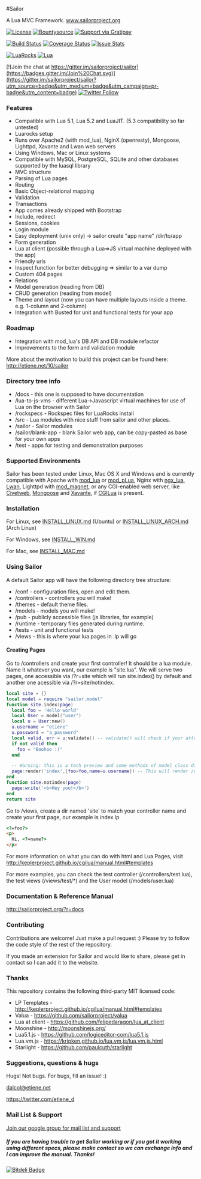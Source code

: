 #Sailor

A Lua MVC Framework. www.sailorproject.org

[![License](http://img.shields.io/badge/Licence-MIT-brightgreen.svg)](LICENSE) [![Bountysource](https://img.shields.io/bountysource/team/sailor/activity.svg)](https://www.bountysource.com/teams/sailor)
[![Support via Gratipay](http://img.shields.io/gratipay/Etiene.svg)](https://gratipay.com/Etiene) 

[![Build Status](https://travis-ci.org/sailorproject/sailor.svg?branch=master)](https://travis-ci.org/sailorproject/sailor)
[![Coverage Status](https://coveralls.io/repos/github/sailorproject/sailor/badge.svg?branch=master)](https://coveralls.io/github/sailorproject/sailor?branch=master)
[![Issue Stats](http://issuestats.com/github/sailorproject/sailor/badge/pr)](http://issuestats.com/github/sailorproject/sailor)

[![LuaRocks](https://img.shields.io/badge/LuaRocks-0.5.0-blue.svg)](https://luarocks.org/modules/etiene/sailor)
[![Lua](https://img.shields.io/badge/Lua-5.1%2C%20JIT%2C%205.2-blue.svg)](https://img.shields.io/badge/Lua-5.1%2C%20JIT%2C%205.2-blue.svg)

[![Join the chat at https://gitter.im/sailorproject/sailor](https://badges.gitter.im/Join%20Chat.svg)](https://gitter.im/sailorproject/sailor?utm_source=badge&utm_medium=badge&utm_campaign=pr-badge&utm_content=badge) [![Twitter Follow](https://img.shields.io/twitter/follow/sailor_lua.svg?style=social)](https://twitter.com/sailor_lua)


### Features
  * Compatible with Lua 5.1, Lua 5.2 and LuaJIT. (5.3 compatibility so far untested)
  * Luarocks setup
  * Runs over Apache2 (with mod_lua), NginX (openresty), Mongoose, Lighttpd, Xavante and Lwan web servers
  * Using Windows, Mac or Linux systems
  * Compatible with MySQL, PostgreSQL, SQLite and other databases supported by the luasql library
  * MVC structure
  * Parsing of Lua pages
  * Routing
  * Basic Object-relational mapping
  * Validation
  * Transactions
  * App comes already shipped with Bootstrap
  * Include, redirect
  * Sessions, cookies
  * Login module
  * Easy deployment (unix only) -> sailor create "app name" /dir/to/app
  * Form generation
  * Lua at client (possible through a Lua=>JS virtual machine deployed with the app)
  * Friendly urls
  * Inspect function for better debugging => similar to a var dump
  * Custom 404 pages
  * Relations
  * Model generation (reading from DB)
  * CRUD generation (reading from model)
  * Theme and layout (now you can have multiple layouts inside a theme. e.g. 1-column and 2-column)
  * Integration with Busted for unit and functional tests for your app


### Roadmap
* Integration with mod_lua's DB API and DB module refactor
* Improvements to the form and validation module

More about the motivation to build this project can be found here: http://etiene.net/10/sailor

### Directory tree info
* /docs - this one is supposed to have documentation
* /lua-to-js-vms - different Lua->Javascript virtual machines for use of Lua on the browser with Sailor
* /rockspecs - Rockspec files for LuaRocks install
* /src - Lua modules with nice stuff from sailor and other places.
 * /sailor - Sailor modules
 * /sailor/blank-app - blank Sailor web app, can be copy-pasted as base for your own apps
* /test - apps for testing and demonstration purposes

### Supported Environments

Sailor has been tested under Linux, Mac OS X and Windows and is currently compatible with Apache with [mod_lua](http://www.modlua.org/) or [mod_pLua](https://github.com/Humbedooh/mod_pLua), Nginx with [ngx_lua](https://github.com/openresty/lua-nginx-module), [Lwan](http://lwan.ws/), Lighttpd with [mod_magnet](http://redmine.lighttpd.net/projects/1/wiki/Docs_ModMagnet), or any CGI-enabled web server, like [Civetweb](https://github.com/civetweb/civetweb), [Mongoose](https://github.com/cesanta/mongoose) and [Xavante](http://keplerproject.github.io/xavante/), if [CGILua](https://github.com/keplerproject/cgilua) is present.

### Installation

For Linux, see [INSTALL_LINUX.md](https://github.com/sailorproject/sailor/blob/master/docs/INSTALL_LINUX.md) (Ubuntu) or [INSTALL_LINUX_ARCH.md](https://github.com/sailorproject/sailor/blob/master/docs/INSTALL_LINUX_ARCH.md) (Arch Linux)

For Windows, see [INSTALL_WIN.md](https://github.com/sailorproject/sailor/blob/master/docs/INSTALL_WIN.md)

For Mac, see [INSTALL_MAC.md](https://github.com/sailorproject/sailor/blob/master/docs/INSTALL_MAC.md)

### Using Sailor
A default Sailor app will have the following directory tree structure:
* /conf - configuration files, open and edit them.
* /controllers - controllers you will make!
* /themes - default theme files.
* /models - models you will make!
* /pub - publicly accessible files (js libraries, for example)
* /runtime - temporary files generated during runtime.
* /tests - unit and functional tests
* /views - this is where your lua pages in .lp will go

#### Creating Pages #
Go to /controllers and create your first controller! It should be a lua module. Name it whatever you want, our example is "site.lua". We will serve two pages, one accessible via <domain>/?r=site which will run site.index() by default and another one acessible via <domain>/?r=site/notindex.
```lua
local site = {}
local model = require "sailor.model"
function site.index(page)
  local foo = 'Hello world'
  local User = model("user")
  local u = User:new()
  u.username = "etiene"
  u.password = "a_password"
  local valid, err = u:validate() -- validate() will check if your attributes follow the rules!
  if not valid then
    foo = "Boohoo :("
  end

  -- Warning: this is a tech preview and some methods of model class do not avoid SQL injections yet.
  page:render('index',{foo=foo,name=u.username}) -- This will render /views/site/index.lp and pass the variables 'foo' and 'name'
end
function site.notindex(page)
  page:write('<b>Hey you!</b>')
end
return site
```
Go to /views, create a dir named 'site' to match your controller name and create your first page, our example is index.lp

```html
<?=foo?>
<p>
  Hi, <?=name?>
</p>
```
For more information on what you can do with html and Lua Pages, visit http://keplerproject.github.io/cgilua/manual.html#templates

For more examples, you can check the test controller (/controllers/test.lua), the test views (/views/test/*) and the User model (/models/user.lua)

### Documentation & Reference Manual
http://sailorproject.org/?r=docs


### Contributing
Contributions are welcome! Just make a pull request :) Please try to follow the code style of the rest of the repository.

If you made an extension for Sailor and would like to share, please get in contact so I can add it to the website.

### Thanks

This repository contains the following third-party MIT licensed code:

* LP Templates - http://keplerproject.github.io/cgilua/manual.html#templates
* Valua - https://github.com/sailorproject/valua
* Lua at client - https://github.com/felipedaragon/lua_at_client
* Moonshine - http://moonshinejs.org/
* Lua5.1.js - https://github.com/logiceditor-com/lua5.1.js
* Lua.vm.js - https://kripken.github.io/lua.vm.js/lua.vm.js.html 
* Starlight - https://github.com/paulcuth/starlight


### Suggestions, questions & hugs
Hugs! Not bugs. For bugs, fill an issue! :)

dalcol@etiene.net

https://twitter.com/etiene_d

### Mail List & Support
[Join our google group for mail list and support](https://groups.google.com/forum/#!forum/sailor-l)


##### If you are having trouble to get Sailor working or if you got it working using different specs, please make contact so we can exchange info and I can improve the manual. Thanks!

[![Bitdeli Badge](https://d2weczhvl823v0.cloudfront.net/Etiene/sailor/trend.png)](https://bitdeli.com/free "Bitdeli Badge")
